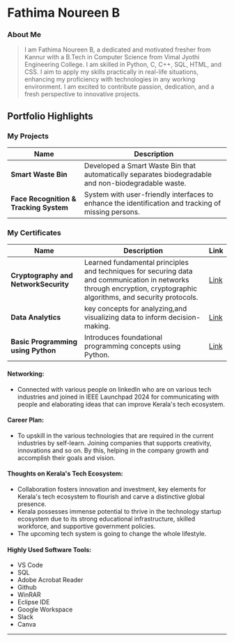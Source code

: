 # Fathima Noureen B 

### About Me

>I am Fathima Noureen B, a dedicated and motivated fresher from Kannur with a B.Tech in Computer Science from Vimal Jyothi Engineering College. I am skilled in Python, C, C++,  SQL, HTML, and CSS.  I aim to apply my skills practically in real-life situations, enhancing my proficiency with technologies in any working environment. I am excited to contribute passion, dedication, and a fresh perspective to innovative projects.

## Portfolio Highlights

### My Projects

| Name                | Description                                                               |
|---------------------|---------------------------------------------------------------------------|
| **Smart Waste Bin**  | Developed a Smart Waste Bin that automatically separates biodegradable and non-biodegradable waste.|
| **Face Recognition & Tracking System**  | System with user-friendly interfaces to enhance the identification and tracking of missing persons.|


### My Certificates

| Name                | Description                                                               |Link               |
|---------------------|---------------------------------------------------------------------------|--------------------|
| **Cryptography and NetworkSecurity**  | Learned  fundamental principles and techniques for securing data and communication in networks through encryption, cryptographic algorithms, and security protocols.| [Link](https://drive.google.com/file/d/1OJ0UVo3hoCGgoB9mGK08U8XqYuD784jK/view?usp=drive_link)    |
| **Data Analytics**  | key concepts for analyzing,and visualizing data to inform decision-making.| [Link](https://drive.google.com/file/d/1afbdZRKDPXdhuvVsVUSHafKANmfgVT-z/view?usp=drive_link)    |
| **Basic Programming using Python**  | Introduces foundational programming concepts using Python. | [Link](https://drive.google.com/file/d/1XLsAcbK-z6ebHey1Y5VpN0A65kcLHY3A/view?usp=drive_link)    |


#### Networking:

- Connected with various people on linkedIn who are on various tech industries and joined in IEEE Launchpad 2024 for communicating with people and elaborating ideas that can improve Kerala's tech ecosystem.

#### Career Plan:

- To upskill in the various technologies that are required in the current industries by self-learn. Joining companies that supports creativity, innovations and so on. By this, helping in the company growth and accomplish their goals and vision. 

#### Thoughts on Kerala's Tech Ecosystem:

- Collaboration fosters innovation and investment, key elements for Kerala's tech ecosystem to flourish and carve a distinctive global presence.
- Kerala possesses immense potential to thrive in the technology startup ecosystem due to its strong educational infrastructure, skilled workforce, and supportive government policies.
- The upcoming tech system is going to change the whole lifestyle.


#### Highly Used Software Tools:

- VS Code
- SQL
- Adobe Acrobat Reader
- Github
- WinRAR
- Eclipse IDE
- Google Workspace
- Slack
- Canva




---
